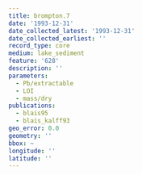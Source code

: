 ```yaml
---
title: brompton.7
date: '1993-12-31'
date_collected_latest: '1993-12-31'
date_collected_earliest: ''
record_type: core
medium: lake_sediment
feature: '628'
description: ''
parameters:
  - Pb/extractable
  - LOI
  - mass/dry
publications:
  - blais95
  - blais_kalff93
geo_error: 0.0
geometry: ''
bbox: ~
longitude: ''
latitude: ''
---
```

